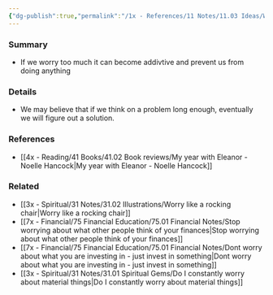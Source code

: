 ```yaml
---
{"dg-publish":true,"permalink":"/1x - References/11 Notes/11.03 Ideas/Worrying can be addictive/","title":"Worrying can be addictive","noteIcon":"","created":"2023-10-20T17:14:38.000+03:00","updated":"2024-02-14T20:18:20.012+03:00"}
---
```



### Summary
- If we worry too much it can become addivtive and prevent us from doing anything

### Details
- We may believe that if we think on a problem long enough, eventually we will figure out a solution.

### References
- [[4x - Reading/41 Books/41.02 Book reviews/My year with Eleanor - Noelle Hancock\|My year with Eleanor - Noelle Hancock]]

### Related
- [[3x - Spiritual/31 Notes/31.02 Illustrations/Worry like a rocking chair\|Worry like a rocking chair]]
- [[7x - Financial/75 Financial Education/75.01 Financial Notes/Stop worrying about what other people think of your finances\|Stop worrying about what other people think of your finances]]
- [[7x - Financial/75 Financial Education/75.01 Financial Notes/Dont worry about what you are investing in - just invest in something\|Dont worry about what you are investing in - just invest in something]]
- [[3x - Spiritual/31 Notes/31.01 Spiritual Gems/Do I constantly worry about material things\|Do I constantly worry about material things]]